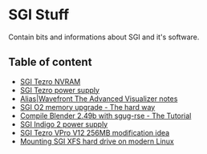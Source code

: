 SGI Stuff
=========
Contain bits and informations about SGI and it's software.

Table of content
----------------
- [SGI Tezro NVRAM](../master/nvram.md)
- [SGI Tezro power supply](../master/tezro_psu.md)
- [Alias|Wavefront The Advanced Visualizer notes](../master/tav.md)
- [SGI O2 memory upgrade - The hard way](../master/o2_mem.md)
- [Compile Blender 2.49b with sgug-rse - The Tutorial](../master/blender249_compile.md)
- [SGI Indigo 2 power supply](../master/indigo2_psu.md)
- [SGI Tezro VPro V12 256MB modification idea](../master/tezro_v12_mod.md)
- [Mounting SGI XFS hard drive on modern Linux](../master/mount_sgi_disk.md)
